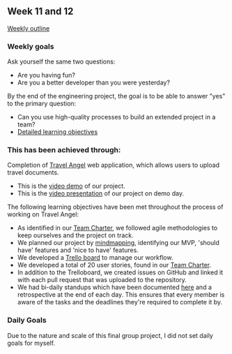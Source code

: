 ## Week 11 and 12

[Weekly outline](https://github.com/makersacademy/course/blob/master/week_outlines.md/)

### Weekly goals

Ask yourself the same two questions:
* Are you having fun?
* Are you a better developer than you were yesterday?

By the end of the engineering project, the goal is to be able to answer "yes" to the primary question:
* Can you use high-quality processes to build an extended project in a team?
* [Detailed learning objectives](https://github.com/makersacademy/course/blob/main/practice_project_week/learning_objectives.md) 

### This has been achieved through:
Completion of [Travel Angel](https://github.com/adamwoodcock98/travel-angel) web application, which allows users to upload travel documents. 
- This is the [video demo](https://drive.google.com/drive/folders/1VEHu_mx9KQAjgv8b3rXEUj4ChEIE8IlI) of our project. 
- This is the [video presentation](https://drive.google.com/drive/folders/1SfiZUCQykAcw-rN8Q4ZvYfgoGyPWGTRy) of our project on demo day.

The following learning objectives have been met throughout the process of working on Travel Angel: 

- As identified in our [Team Charter](https://docs.google.com/document/d/1sjqER8Ke5tpUqPo-N0Zb0VVEmAJgFuZq_C0V_8IxtPQ/edit), we followed agile methodologies to keep ourselves and the project on track.
- We planned our project by [mindmapping](https://drive.google.com/drive/folders/1VEHu_mx9KQAjgv8b3rXEUj4ChEIE8IlI), identifying our MVP, 'should have' features and 'nice to have' features. 
- We developed a [Trello board](https://trello.com/b/4lVhb0fA/travel-angel) to manage our workflow.
- We developed a total of 20 user stories, found in our [Team Charter](https://docs.google.com/document/d/1sjqER8Ke5tpUqPo-N0Zb0VVEmAJgFuZq_C0V_8IxtPQ/edit). 
- In addition to the Trelloboard, we created issues on GitHub and linked it with each pull request that was uploaded to the repository. 
- We had bi-daily standups which have been documented [here](https://drive.google.com/drive/folders/1jRreo6EQU1EZucqIzjM7kLfe2wypYp_G) and a retrospective at the end of each day. This ensures that every member is aware of the tasks and the deadlines they're required to complete it by.

### Daily Goals
Due to the nature and scale of this final group project, I did not set daily goals for myself.

